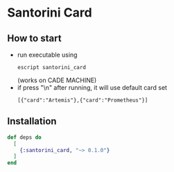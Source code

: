 # Santorini Card


## How to start
* run executable using 
  ```
  escript santorini_card
  ```
  (works on CADE MACHINE) 
* if press "\n" after running, it will use default card set
  ```
  [{"card":"Artemis"},{"card":"Prometheus"}] 
  ```

## Installation

```elixir
def deps do
  [
    {:santorini_card, "~> 0.1.0"}
  ]
end
```


